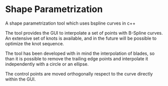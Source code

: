 # Shape Parametrization
A shape parametrization tool which uses bspline curves in c++

The tool provides the GUI to interpolate a set of points with B-Spline curves.
An extensive set of knots is available, and in the future will be possible to optimize the knot sequence.

The tool has been developed with in mind the interpolation of blades, 
 so than it is possible to remove the trailing edge points and interpolate it independently with a circle or an ellipse.

The control points are moved orthogonally respect to the curve directly within the GUI.
